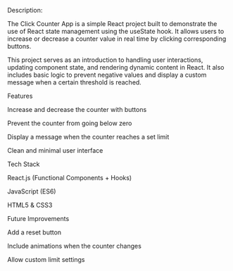Description:

The Click Counter App is a simple React project built to demonstrate the use of React state management using the useState hook. It allows users to increase or decrease a counter value in real time by clicking corresponding buttons.

This project serves as an introduction to handling user interactions, updating component state, and rendering dynamic content in React. It also includes basic logic to prevent negative values and display a custom message when a certain threshold is reached.

Features

Increase and decrease the counter with buttons

Prevent the counter from going below zero

Display a message when the counter reaches a set limit

Clean and minimal user interface

Tech Stack

React.js (Functional Components + Hooks)

JavaScript (ES6)

HTML5 & CSS3

Future Improvements

Add a reset button

Include animations when the counter changes

Allow custom limit settings
